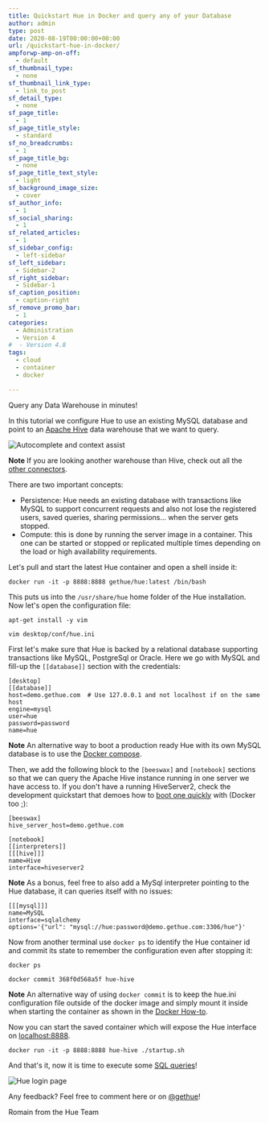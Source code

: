 ```yaml
---
title: Quickstart Hue in Docker and query any of your Database
author: admin
type: post
date: 2020-08-19T00:00:00+00:00
url: /quickstart-hue-in-docker/
ampforwp-amp-on-off:
  - default
sf_thumbnail_type:
  - none
sf_thumbnail_link_type:
  - link_to_post
sf_detail_type:
  - none
sf_page_title:
  - 1
sf_page_title_style:
  - standard
sf_no_breadcrumbs:
  - 1
sf_page_title_bg:
  - none
sf_page_title_text_style:
  - light
sf_background_image_size:
  - cover
sf_author_info:
  - 1
sf_social_sharing:
  - 1
sf_related_articles:
  - 1
sf_sidebar_config:
  - left-sidebar
sf_left_sidebar:
  - Sidebar-2
sf_right_sidebar:
  - Sidebar-1
sf_caption_position:
  - caption-right
sf_remove_promo_bar:
  - 1
categories:
  - Administration
  - Version 4
#  - Version 4.8
tags:
  - cloud
  - container
  - docker

---
```


Query any Data Warehouse in minutes!

In this tutorial we configure Hue to use an existing MySQL database and point to an [Apache Hive](https://hive.apache.org/) data warehouse that we want to query.

![Autocomplete and context assist](https://cdn.gethue.com/uploads/2017/07/hue_4_assistant_2.gif)

**Note** If you are looking another warehouse than Hive, check out all the [other connectors](https://docs.gethue.com/administrator/configuration/connectors/).

There are two important concepts:

* Persistence: Hue needs an existing database with transactions like MySQL to support concurrent requests and also not lose the registered users, saved queries, sharing permissions... when the server gets stopped.
* Compute: this is done by running the server image in a container. This one can be started or stopped or replicated multiple times depending on the load or high availability requirements.

Let's pull and start the latest Hue container and open a shell inside it:

    docker run -it -p 8888:8888 gethue/hue:latest /bin/bash

This puts us into the `/usr/share/hue` home folder of the Hue installation. Now let's open the configuration file:

    apt-get install -y vim

    vim desktop/conf/hue.ini

First let's make sure that Hue is backed by a relational database supporting transactions like MySQL, PostgreSql or Oracle. Here we go with MySQL and fill-up the `[[database]]` section with the credentials:

    [desktop]
    [[database]]
    host=demo.gethue.com  # Use 127.0.0.1 and not localhost if on the same host
    engine=mysql
    user=hue
    password=password
    name=hue

**Note** An alternative way to boot a production ready Hue with its own MySQL database is to use the [Docker compose](https://github.com/cloudera/hue/tree/master/tools/docker/hue#docker-compose).

Then, we add the following block to the `[beeswax]` and `[notebook]` sections so that we can query the Apache Hive instance running in one server we have access to. If you don't have a running HiveServer2, check the development quickstart that demoes how to [boot one quickly](https://docs.gethue.com/developer/development/#first-sql-queries) with (Docker too ;):

    [beeswax]
    hive_server_host=demo.gethue.com

    [notebook]
    [[interpreters]]
    [[[hive]]]
    name=Hive
    interface=hiveserver2

**Note** As a bonus, feel free to also add a MySql interpreter pointing to the Hue database, it can queries itself with no issues:

    [[[mysql]]]
    name=MySQL
    interface=sqlalchemy
    options='{"url": "mysql://hue:password@demo.gethue.com:3306/hue"}'

Now from another terminal use `docker ps` to identify the Hue container id and commit its state to remember the configuration even after stopping it:

    docker ps

    docker commit 368f0d568a5f hue-hive

**Note** An alternative way of using `docker commit` is to keep the hue.ini configuration file outside of the docker image and simply mount it inside when starting the container as shown in the [Docker How-to](https://github.com/cloudera/hue/tree/master/tools/docker/hue#configuration).

Now you can start the saved container which will expose the Hue interface on [localhost:8888](localhost:8888).

    docker run -it -p 8888:8888 hue-hive ./startup.sh


And that's it, now it is time to execute some [SQL queries](https://docs.gethue.com/user/querying/)!

![Hue login page](https://cdn.gethue.com/uploads/2017/12/Screen-Shot-2017-11-15-at-3.34.20-PM.png)

Any feedback? Feel free to comment here or on [@gethue](https://twitter.com/gethue)!

Romain from the Hue Team
